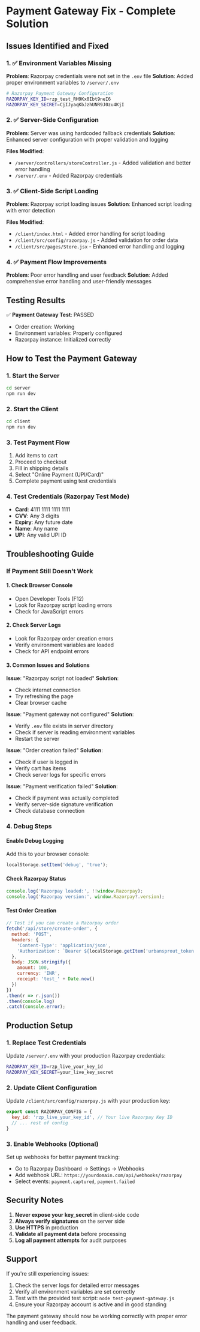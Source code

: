 # Payment Gateway Fix - Complete Solution

## Issues Identified and Fixed

### 1. ✅ Environment Variables Missing
**Problem**: Razorpay credentials were not set in the `.env` file
**Solution**: Added proper environment variables to `/server/.env`

```bash
# Razorpay Payment Gateway Configuration
RAZORPAY_KEY_ID=rzp_test_RH9Kx0Ibt9neI6
RAZORPAY_KEY_SECRET=CjIJyaqKbJzhUNR9J0zu4KjI
```

### 2. ✅ Server-Side Configuration
**Problem**: Server was using hardcoded fallback credentials
**Solution**: Enhanced server configuration with proper validation and logging

**Files Modified**:
- `/server/controllers/storeController.js` - Added validation and better error handling
- `/server/.env` - Added Razorpay credentials

### 3. ✅ Client-Side Script Loading
**Problem**: Razorpay script loading issues
**Solution**: Enhanced script loading with error detection

**Files Modified**:
- `/client/index.html` - Added error handling for script loading
- `/client/src/config/razorpay.js` - Added validation for order data
- `/client/src/pages/Store.jsx` - Enhanced error handling and logging

### 4. ✅ Payment Flow Improvements
**Problem**: Poor error handling and user feedback
**Solution**: Added comprehensive error handling and user-friendly messages

## Testing Results

✅ **Payment Gateway Test**: PASSED
- Order creation: Working
- Environment variables: Properly configured
- Razorpay instance: Initialized correctly

## How to Test the Payment Gateway

### 1. Start the Server
```bash
cd server
npm run dev
```

### 2. Start the Client
```bash
cd client
npm run dev
```

### 3. Test Payment Flow
1. Add items to cart
2. Proceed to checkout
3. Fill in shipping details
4. Select "Online Payment (UPI/Card)"
5. Complete payment using test credentials

### 4. Test Credentials (Razorpay Test Mode)
- **Card**: 4111 1111 1111 1111
- **CVV**: Any 3 digits
- **Expiry**: Any future date
- **Name**: Any name
- **UPI**: Any valid UPI ID

## Troubleshooting Guide

### If Payment Still Doesn't Work

#### 1. Check Browser Console
- Open Developer Tools (F12)
- Look for Razorpay script loading errors
- Check for JavaScript errors

#### 2. Check Server Logs
- Look for Razorpay order creation errors
- Verify environment variables are loaded
- Check for API endpoint errors

#### 3. Common Issues and Solutions

**Issue**: "Razorpay script not loaded"
**Solution**: 
- Check internet connection
- Try refreshing the page
- Clear browser cache

**Issue**: "Payment gateway not configured"
**Solution**:
- Verify `.env` file exists in server directory
- Check if server is reading environment variables
- Restart the server

**Issue**: "Order creation failed"
**Solution**:
- Check if user is logged in
- Verify cart has items
- Check server logs for specific errors

**Issue**: "Payment verification failed"
**Solution**:
- Check if payment was actually completed
- Verify server-side signature verification
- Check database connection

### 4. Debug Steps

#### Enable Debug Logging
Add this to your browser console:
```javascript
localStorage.setItem('debug', 'true');
```

#### Check Razorpay Status
```javascript
console.log('Razorpay loaded:', !!window.Razorpay);
console.log('Razorpay version:', window.Razorpay?.version);
```

#### Test Order Creation
```javascript
// Test if you can create a Razorpay order
fetch('/api/store/create-order', {
  method: 'POST',
  headers: {
    'Content-Type': 'application/json',
    'Authorization': `Bearer ${localStorage.getItem('urbansprout_token')}`
  },
  body: JSON.stringify({
    amount: 100,
    currency: 'INR',
    receipt: 'test_' + Date.now()
  })
})
.then(r => r.json())
.then(console.log)
.catch(console.error);
```

## Production Setup

### 1. Replace Test Credentials
Update `/server/.env` with your production Razorpay credentials:
```bash
RAZORPAY_KEY_ID=rzp_live_your_key_id
RAZORPAY_KEY_SECRET=your_live_key_secret
```

### 2. Update Client Configuration
Update `/client/src/config/razorpay.js` with your production key:
```javascript
export const RAZORPAY_CONFIG = {
  key_id: 'rzp_live_your_key_id', // Your live Razorpay Key ID
  // ... rest of config
}
```

### 3. Enable Webhooks (Optional)
Set up webhooks for better payment tracking:
- Go to Razorpay Dashboard → Settings → Webhooks
- Add webhook URL: `https://yourdomain.com/api/webhooks/razorpay`
- Select events: `payment.captured`, `payment.failed`

## Security Notes

1. **Never expose your key_secret** in client-side code
2. **Always verify signatures** on the server side
3. **Use HTTPS** in production
4. **Validate all payment data** before processing
5. **Log all payment attempts** for audit purposes

## Support

If you're still experiencing issues:

1. Check the server logs for detailed error messages
2. Verify all environment variables are set correctly
3. Test with the provided test script: `node test-payment-gateway.js`
4. Ensure your Razorpay account is active and in good standing

The payment gateway should now be working correctly with proper error handling and user feedback.













